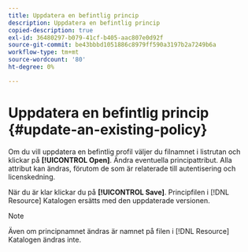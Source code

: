 ```yaml
---
title: Uppdatera en befintlig princip
description: Uppdatera en befintlig princip
copied-description: true
exl-id: 36480297-b079-41cf-b405-aac807e0d92f
source-git-commit: be43bbbd1051886c8979ff590a3197b2a7249b6a
workflow-type: tm+mt
source-wordcount: '80'
ht-degree: 0%

---
```


# Uppdatera en befintlig princip {#update-an-existing-policy}

Om du vill uppdatera en befintlig profil väljer du filnamnet i listrutan och klickar på **[!UICONTROL Open]**. Ändra eventuella principattribut. Alla attribut kan ändras, förutom de som är relaterade till autentisering och licenskedning.

När du är klar klickar du på **[!UICONTROL Save]**. Principfilen i [!DNL Resource] Katalogen ersätts med den uppdaterade versionen.

>[!NOTE]
>
>Även om principnamnet ändras är namnet på filen i [!DNL Resource] Katalogen ändras inte.
